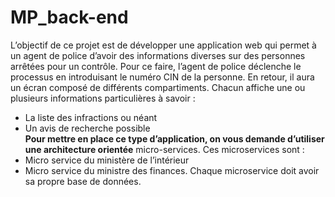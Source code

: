 # MP_back-end 
L’objectif de ce projet est de développer une application web qui permet à un agent de police d’avoir
des informations diverses sur des personnes arrêtées pour un contrôle.
Pour ce faire, l’agent de police déclenche le processus en introduisant le numéro CIN de la personne.
En retour, il aura un écran composé de différents compartiments. Chacun affiche une ou plusieurs
informations particulières à savoir :
- La liste des infractions ou néant
- Un avis de recherche possible  
**Pour mettre en place ce type d’application, on vous demande d’utiliser une architecture orientée**
micro-services.
Ces microservices sont :
- Micro service du ministère de l’intérieur
- Micro service du ministre des finances.
Chaque microservice doit avoir sa propre base de données.
